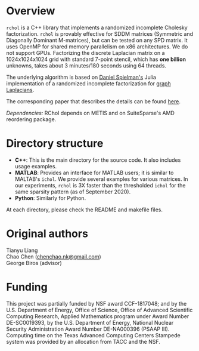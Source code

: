 # Overview
`rchol` is a  C++ library that implements a randomized incomplete Cholesky factorization. `rchol` is provably effective for SDDM matrices (Symmetric and Diagonally Dominant M-matrices), but can be tested on any SPD matrix. It uses OpenMP for shared memory parallelism on x86 architectures. We do not support GPUs. 
Factorizing the discrete Laplacian matrix on a 1024x1024x1024 grid with standard 7-point stencil, which has **one billion** unknowns, takes about 3 minutes/180 seconds using 64 threads. 

The underlying algorithm is based on  [Daniel Spielman's](http://www.cs.yale.edu/homes/spielman/) Julia implementation of a randomized incomplete factorization for  [graph Laplacians](https://github.com/danspielman/Laplacians.jl/blob/master/docs/src/usingSolvers.md#sampling-solvers-of-kyng-and-sachdeva). 

The corresponding paper that describes the details can be found [here](https://arxiv.org/abs/2011.07769). 

*Dependencies:*  RChol depends on METIS and on SuiteSparse's AMD reordering package.

# Directory structure

* **C++**: This is the main directory for the source code. It also includes usage examples. 
* **MATLAB**: Provides an interface for MATLAB users; it is similar to MALTAB's `ichol`. We provide several examples for various matrices. In our experiments, `rchol` is 3X faster than the thresholded `ichol` for the same sparsity pattern (as of September 2020). 
* **Python**: Similarly for Python.

At each directory, please check the README and makefile files.

# Original authors
Tianyu Liang  
Chao Chen (chenchao.nk@gmail.com)  
George Biros (advisor)  

# Funding
This project was partially funded by NSF award CCF-1817048; and  by the U.S. Department of Energy, Office of Science, Office of Advanced Scientific Computing Research, Applied Mathematics program under Award Number DE-SC0019393, by the U.S. Department of Energy, National Nuclear Security Administration Award Number DE-NA000396 (PSAAP III).  Computing time on the Texas Advanced Computing Centers Stampede system was provided by an allocation from TACC and the NSF. 








